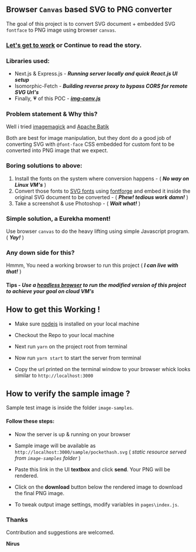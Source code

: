 ## Browser `Canvas` based SVG to PNG converter

The goal of this project is to convert SVG document + embedded SVG `fontface` to PNG image using browser `canvas`.

### [Let's get to work](#how-to-get-this-working-) or Continue to read the story.

### Libraries used:

- Next.js & Express.js - ***Running server locally and quick React.js UI setup***
- Isomorphic-Fetch - ***Building reverse proxy to bypass CORS for remote SVG Url's***
- Finally, :heartpulse: of this POC - [***img-conv.js***](https://github.com/nirus/SVG-PNG-Convert/blob/master/pages/img-conv.js)

### Problem statement & Why this?

Well i tried [imagemagick](https://imagemagick.org/index.php) and [Apache Batik](https://xmlgraphics.apache.org/batik/)


  Both are best for image manipulation, but they dont do a good job of converting SVG with `@font-face` CSS embedded for custom font to be converted into PNG image that we expect.

### Boring solutions to above:

  1. Install the fonts on the system where conversion happens - ( ***No way on Linux VM's*** )
  2. Convert those fonts to [SVG fonts](https://developer.mozilla.org/en-US/docs/Web/SVG/Tutorial/SVG_fonts) using [fontforge](https://fontforge.org/en-US/) and embed it inside the original SVG document to be converted - ( ***Phew! tedious work damn!*** )
  3. Take a screenshot & use Photoshop - ( ***Wait what!*** )

### Simple solution, a Eurekha moment!

Use browser `canvas` to do the heavy lifting using simple Javascript program. ( ***Yay!*** )

### Any down side for this?

Hmmm, You need a working browser to run this project ( ***I can live with that!*** )

#### Tips - *Use a [headless browser](https://github.com/dhamaniasad/HeadlessBrowsers) to run the modified version of this project to achieve your goal on cloud VM's*

## How to get this Working !

- Make sure [nodejs](https://nodejs.org/en/) is installed on your local machine

- Checkout the Repo to your local machine

- Next run `yarn` on the project root from terminal

- Now run `yarn start` to start the server from terminal

- Copy the url printed on the terminal window to your browser whick looks similar to `http://localhost:3000`

## How to verify the sample image ?

Sample test image is inside the folder `image-samples`.

#### Follow these steps:

- Now the server is up & running on your browser

- Sample image will be available as `http://localhost:3000/sample/pockethash.svg` ( *static resource served from `image-samples` folder* )

- Paste this link in the UI **textbox** and click **send**. Your PNG will be rendered.

- Click on the **download** button below the rendered image to download the final PNG image.

- To tweak output image settings, modify variables in `pages\index.js`.

### Thanks

Contribution and suggestions are welcomed.

**Nirus**

